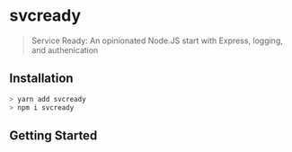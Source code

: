 # svcready

> Service Ready: An opinionated Node.JS start with Express, logging, and authenication

## Installation

```bash
> yarn add svcready
> npm i svcready
```

## Getting Started
